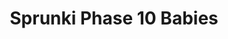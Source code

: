 ---
slug: sprunki-phase-10-babies
title: Sprunki Phase 10 Babies
description: "Sprunki Phase 10 Babies is an exciting online game. Play for free directly in your browser!"
icon: /images/popular_mods/Sprunki Phase 10 Babies.png
url: https://wowtbc.net/sprunkin/sprunki-phase10-babies/index.html
previewImage: /images/popular_mods/Sprunki Phase 10 Babies.png
type: popular mods

# SEO配置
seo:
  title: "Sprunki Phase 10 Babies - Play Free Online Game | Fun Browser Games"
  description: "Sprunki Phase 10 Babies - Play this fun online game for free in your browser. No download required!"
  ogImage: "/images/popular_mods/Sprunki Phase 10 Babies.png"
  keywords: "sprunki-phase-10-babies, online game, browser game, free game, popular mods game, play online"

videoUrls:
  - https://www.youtube.com/embed/example1
  - https://www.youtube.com/embed/example2

whyPlay:
  title: "Why Play Sprunki Phase 10 Babies?"
  items:
    - "Immersive Gameplay: Sprunki Phase 10 Babies offers an engaging and immersive gaming experience that will keep you entertained for hours"
    - "Challenging Levels: Test your skills with increasingly difficult challenges and obstacles"
    - "Beautiful Graphics: Enjoy stunning visuals and smooth animations that bring the game world to life"
    - "Regular Updates: New content and features are added regularly to keep the game fresh and exciting"
    - "Free to Play: Experience all the fun without spending a penny"
    - "Community Features: Connect with other players, share strategies, and compete for high scores"
    - "Cross-Platform: Play on any device with a web browser, no downloads required"

features:
  title: "Key Features of Sprunki Phase 10 Babies"
  image: "/images/popular_mods/Sprunki Phase 10 Babies.png"
  items:
    - "Intuitive Controls: Easy to learn controls make Sprunki Phase 10 Babies accessible for players of all skill levels"
    - "Multiple Game Modes: Enjoy various gameplay options that provide different challenges and experiences"
    - "Character Customization: Personalize your gaming experience with unique characters and items"
    - "Achievement System: Complete special tasks to earn rewards and recognition"
    - "Leaderboards: Compete with players worldwide and see who can achieve the highest scores"

characteristics:
  title: "Game Characteristics"
  image: "/images/popular_mods/Sprunki Phase 10 Babies.png"
  items:
    - "Genre: Popular mods game with elements of strategy and skill"
    - "Difficulty: Suitable for both casual gamers and those seeking a challenge"
    - "Play Time: Quick sessions or extended gameplay, depending on your preference"
    - "Art Style: Vibrant and engaging visuals that enhance the gaming experience"
    - "Sound Design: Immersive audio that complements the gameplay perfectly"

info: "Sprunki Phase 10 Babies is an exciting online game that offers players a unique and engaging gaming experience. With its intuitive controls, stunning visuals, and challenging gameplay, Sprunki Phase 10 Babies provides hours of entertainment for players of all ages and skill levels. Whether you're looking for a quick gaming session during a break or an extended play session, Sprunki Phase 10 Babies delivers an immersive experience that will keep you coming back for more. The game features multiple levels of increasing difficulty, ensuring that players are constantly challenged as they progress. With regular updates adding new content and features, Sprunki Phase 10 Babies remains fresh and exciting, providing endless entertainment options for its growing community of players."

howToPlayIntro: "Welcome to Sprunki Phase 10 Babies! This guide will walk you through the basics and help you master the game. Whether you're a beginner or looking to improve your skills, these tips and instructions will enhance your gaming experience."

howToPlaySteps:
  - title: "Getting Started"
    description: "Begin your Sprunki Phase 10 Babies adventure by familiarizing yourself with the controls. Use your keyboard or mouse to navigate through the game interface. The tutorial will guide you through the basic mechanics and help you understand the objectives."
  - title: "Understanding the Objectives"
    description: "In Sprunki Phase 10 Babies, your main goal is to progress through levels by completing specific objectives. Each level presents unique challenges that require different strategies and approaches."
  - title: "Mastering the Controls"
    description: "Practice using the controls to improve your precision and reaction time. Sprunki Phase 10 Babies requires quick reflexes and strategic thinking to overcome obstacles and defeat opponents."
  - title: "Utilizing Power-ups"
    description: "Collect power-ups throughout the game to enhance your abilities and overcome difficult challenges. Each power-up offers unique advantages that can be crucial for success."
  - title: "Developing Strategies"
    description: "As you progress in Sprunki Phase 10 Babies, develop effective strategies for different scenarios. Analyze patterns, anticipate challenges, and adapt your approach to maximize your performance."

faq:
  title: "Frequently Asked Questions about Sprunki Phase 10 Babies"
  items:
    - question: "Is Sprunki Phase 10 Babies free to play?"
      answer: "Yes, Sprunki Phase 10 Babies is completely free to play directly in your web browser. No downloads or purchases are required to enjoy the full game experience."
    - question: "Can I play Sprunki Phase 10 Babies on mobile devices?"
      answer: "Yes, Sprunki Phase 10 Babies is optimized for both desktop and mobile play. You can enjoy the game on any device with a web browser and internet connection."
    - question: "Are there any in-game purchases?"
      answer: "While Sprunki Phase 10 Babies is free to play, there may be optional in-game purchases available for cosmetic items or additional features that don't affect core gameplay."
    - question: "How often is Sprunki Phase 10 Babies updated?"
      answer: "The developers regularly update Sprunki Phase 10 Babies with new content, features, and improvements based on player feedback and game performance."
    - question: "Can I play Sprunki Phase 10 Babies offline?"
      answer: "Currently, Sprunki Phase 10 Babies requires an internet connection to play as it's a browser-based online game."
    - question: "Is Sprunki Phase 10 Babies suitable for children?"
      answer: "Yes, Sprunki Phase 10 Babies is designed to be family-friendly and suitable for players of all ages."
    - question: "How do I report bugs or issues?"
      answer: "If you encounter any problems while playing Sprunki Phase 10 Babies, you can report them through the game's support page or contact the developers directly through their website."
    - question: "Still Have Questions?"
      answer: "If you have additional questions about Sprunki Phase 10 Babies that aren't covered in this FAQ, please visit our support center or contact our customer service team for assistance."
---